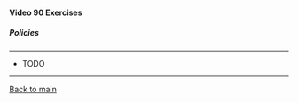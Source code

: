 #### Video 90 Exercises

##### Policies

---

- TODO

---

[Back to main](https://github.com/rot0xd/CBTNuggets/blob/master/CEHv9/README.md)

